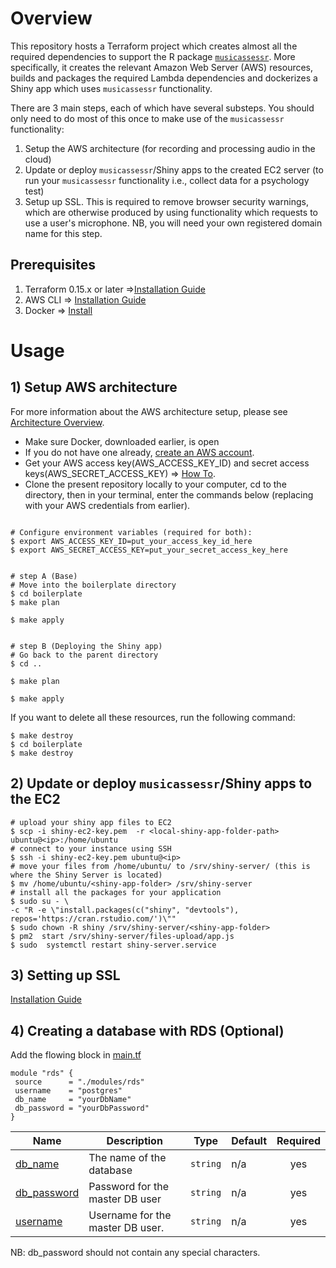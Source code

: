 # Overview 

This repository hosts a Terraform project which creates almost all the required dependencies to support the R package [`musicassessr`](https://github.com/syntheso/musicassessr). More specifically, it creates the relevant Amazon Web Server (AWS) resources, builds and packages the required Lambda dependencies and dockerizes a Shiny app which uses `musicassessr` functionality.

There are 3 main steps, each of which have several substeps. You should only need to do most of this once to make use of the `musicassessr` functionality:

1) Setup the AWS architecture (for recording and processing audio in the cloud)
2) Update or deploy `musicassessr`/Shiny apps to the created EC2 server (to run your `musicassessr` functionality i.e., collect data for a psychology test)
3) Setup up SSL. This is required to remove browser security warnings, which are otherwise produced by using functionality which requests to use a user's microphone. NB, you will need your own registered domain name for this step.


## Prerequisites
1. Terraform 0.15.x or later =>[Installation Guide](https://www.terraform.io/downloads.html)
2. AWS CLI => [Installation Guide](https://aws.amazon.com/cli/)
3. Docker => [Install](https://www.docker.com/)


# Usage

## 1) Setup AWS architecture
For more information about the AWS architecture setup, please see [Architecture Overview](https://github.com/mcetn/shiny-app-aws/blob/main/architecture_overview.md).

- Make sure Docker, downloaded earlier, is open
- If you do not have one already, [create an AWS account](https://aws.amazon.com/resources/create-account/).
- Get your AWS access key(AWS_ACCESS_KEY_ID) and secret access keys(AWS_SECRET_ACCESS_KEY) => [How To](https://docs.aws.amazon.com/sdk-for-javascript/v2/developer-guide/getting-your-credentials.html). 
- Clone the present repository locally to your computer, cd to the directory, then in your terminal, enter the commands below (replacing with your AWS credentials from earlier).

```

# Configure environment variables (required for both):
$ export AWS_ACCESS_KEY_ID=put_your_access_key_id_here
$ export AWS_SECRET_ACCESS_KEY=put_your_secret_access_key_here


# step A (Base)
# Move into the boilerplate directory
$ cd boilerplate
$ make plan

$ make apply


# step B (Deploying the Shiny app)
# Go back to the parent directory
$ cd ..

$ make plan

$ make apply

```

If you want to delete all these resources, run the following command:

```
$ make destroy
$ cd boilerplate
$ make destroy
```
## 2) Update or deploy `musicassessr`/Shiny apps to the EC2

```
# upload your shiny app files to EC2
$ scp -i shiny-ec2-key.pem  -r <local-shiny-app-folder-path>  ubuntu@<ip>:/home/ubuntu
# connect to your instance using SSH
$ ssh -i shiny-ec2-key.pem ubuntu@<ip>
# move your files from /home/ubuntu/ to /srv/shiny-server/ (this is where the Shiny Server is located)
$ mv /home/ubuntu/<shiny-app-folder> /srv/shiny-server
# install all the packages for your application
$ sudo su - \
-c "R -e \"install.packages(c("shiny", "devtools"), repos='https://cran.rstudio.com/')\""
$ sudo chown -R shiny /srv/shiny-server/<shiny-app-folder>
$ pm2  start /srv/shiny-server/files-upload/app.js
$ sudo  systemctl restart shiny-server.service
```
## 3) Setting up SSL 
[Installation Guide](https://github.com/mcetn/shiny-app-aws/blob/main/ssl.md)


## 4) Creating a database with RDS (Optional)

 Add the flowing block in [main.tf](https://github.com/mcetn/musicassessr-aws/blob/main/main.tf)
 
 ```
 module "rds" {
  source      = "./modules/rds"
  username    = "postgres"
  db_name     = "yourDbName"
  db_password = "yourDbPassword"
}

 ```

| Name | Description | Type | Default | Required |
|------|-------------|------|---------|:--------:|
| <a name="input_db_name"></a> [db\_name](#input\_db\_name) | The name of the database | `string` | n/a | yes |
| <a name="input_db_password"></a> [db\_password](#input\_db\_password) | Password for the master DB user | `string` | n/a | yes |
| <a name="input_username"></a> [username](#input\_username) | Username for the master DB user. | `string` | n/a | yes |


NB: db_password should not contain any special characters.
